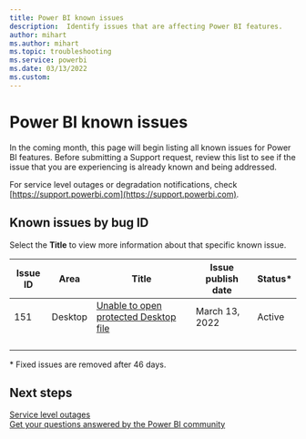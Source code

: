 ```yaml
---
title: Power BI known issues
description:  Identify issues that are affecting Power BI features. 
author: mihart
ms.author: mihart
ms.topic: troubleshooting    
ms.service: powerbi
ms.date: 03/13/2022  
ms.custom:  
---
```



# Power BI known issues

In the coming month, this page will begin listing all known issues for Power BI features. Before submitting a Support request, review this list to see if the issue that you are experiencing is already known and being addressed.

For service level outages or degradation notifications, check [https://support.powerbi.com](https://support.powerbi.com).  

## Known issues by bug ID

Select the **Title** to view more information about that specific known issue.

|Issue ID  |Area  |Title  |Issue publish date | Status*  |
|---------|---------|---------|---------|--------|
|  151   |  Desktop        |  [Unable to open protected Desktop file](known-issue-unable-open-protected-desktop-file.md)     |  March 13, 2022        |  Active |
|      |          |         |         |  |
|      |          |         |         |  |
|      |          |         |         |  |
|      |          |         |         |  |

\* Fixed issues are removed after 46 days.

## Next steps

[Service level outages](https://support.powerbi.com)    
[Get your questions answered by the Power BI community](https://community.powerbi.com)